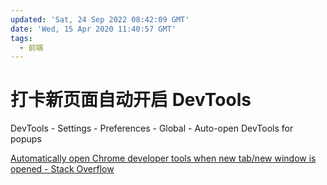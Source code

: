 ```yaml
---
updated: 'Sat, 24 Sep 2022 08:42:09 GMT'
date: 'Wed, 15 Apr 2020 11:40:57 GMT'
tags:
  - 前端
---
```


# 打卡新页面自动开启 DevTools

DevTools - Settings - Preferences - Global - Auto-open DevTools for popups

[Automatically open Chrome developer tools when new tab/new window is opened - Stack Overflow](https://stackoverflow.com/questions/12212504/automatically-open-chrome-developer-tools-when-new-tab-new-window-is-opened)
